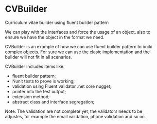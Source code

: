 # CVBuilder
Curriculum vitae builder using fluent builder pattern

We can play with the interfaces and force the usage of an object, also to ensure we have the object in the format we need.

CVBuilder is an example of how we can use fluent builder pattern to build complex objects. For sure we can use the clasic implementation and the builder will not fit in all scenarios.

CVBuilder includes items like:
- fluent builder pattern;
- Nunit tests to prove is working;
- validation using Fluent validator .net core nugget;
- printer into the test output;
- extension method;
- abstract class and interface segregation;

Note: The validation are not complete yet, the validators needs to be adjustes, for example the email validation, phone validation and so on.


